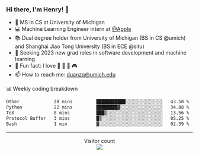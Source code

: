 ### Hi there, I'm Henry! 👋

- 🔭 MS in CS at University of Michigan
- 💻 Machine Learning Engineer intern at [@Apple](https://github.com/apple)
- 📚 Dual degree holder from University of Michigan (BS in CS @umich) and Shanghai Jiao Tong University (BS in ECE @situ)
- 🤖 Seeking 2023 new grad roles in software development and machine learning
- 🍁 Fun fact: I love 📸 🏓 🍜 🎮
- 📫 How to reach me: [duanzq@umich.edu](mailto:duanzq@umich.edu)

📊 Weekly coding breakdown
<!--START_SECTION:waka-->

```txt
Other             28 mins         ███████████░░░░░░░░░░░░░░   43.50 %
Python            22 mins         ████████▓░░░░░░░░░░░░░░░░   34.88 %
TeX               8 mins          ███▒░░░░░░░░░░░░░░░░░░░░░   13.56 %
Protocol Buffer   3 mins          █▒░░░░░░░░░░░░░░░░░░░░░░░   05.25 %
Bash              1 min           ▓░░░░░░░░░░░░░░░░░░░░░░░░   02.39 %
```

<!--END_SECTION:waka-->

***
<p align="center"> 
  Visitor count<br>
  <img src="https://profile-counter.glitch.me/zlzq-duanzq/count.svg" />
</p>

<!-- ![Henry Duan's GitHub stats](https://github-readme-stats.vercel.app/api?username=zlzq-duanzq&show_icons=true)

![trophy](https://github-profile-trophy.vercel.app/?username=zlzq-duanzq&column=7)

[![Top Langs](https://github-readme-stats.vercel.app/api/top-langs/?username=zlzq-duanzq&layout=compact)](https://github.com/zlzq-duanzq/github-readme-stats) -->

